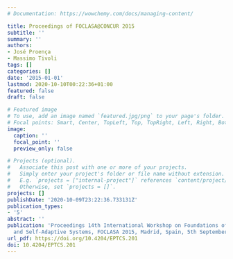 ```yaml
---
# Documentation: https://wowchemy.com/docs/managing-content/

title: Proceedings of FOCLASA@CONCUR 2015
subtitle: ''
summary: ''
authors:
- José Proença
- Massimo Tivoli
tags: []
categories: []
date: '2015-01-01'
lastmod: 2020-10-10T00:22:36+01:00
featured: false
draft: false

# Featured image
# To use, add an image named `featured.jpg/png` to your page's folder.
# Focal points: Smart, Center, TopLeft, Top, TopRight, Left, Right, BottomLeft, Bottom, BottomRight.
image:
  caption: ''
  focal_point: ''
  preview_only: false

# Projects (optional).
#   Associate this post with one or more of your projects.
#   Simply enter your project's folder or file name without extension.
#   E.g. `projects = ["internal-project"]` references `content/project/deep-learning/index.md`.
#   Otherwise, set `projects = []`.
projects: []
publishDate: '2020-10-09T23:22:36.733131Z'
publication_types:
- '5'
abstract: ''
publication: 'Proceedings 14th International Workshop on Foundations of Coordination Languages
  and Self-Adaptive Systems, FOCLASA 2015, Madrid, Spain, 5th September 2015'
url_pdf: https://doi.org/10.4204/EPTCS.201
doi: 10.4204/EPTCS.201
---
```

